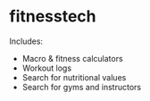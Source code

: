 # fitnesstech

Includes:
- Macro & fitness calculators
- Workout logs
- Search for nutritional values
- Search for gyms and instructors 
